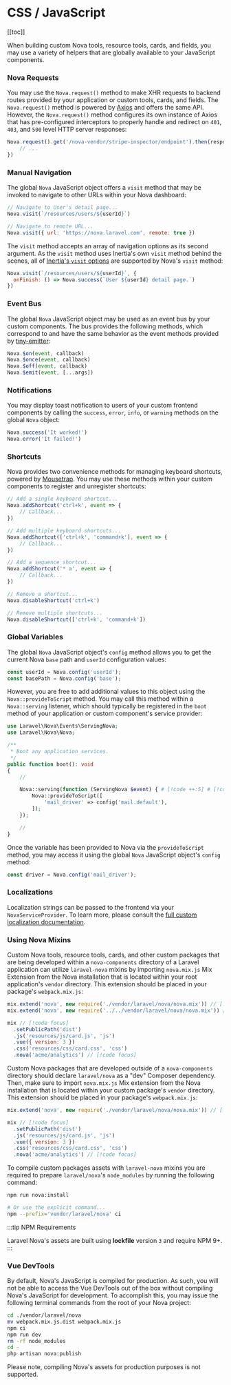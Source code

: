 # CSS / JavaScript

[[toc]]

When building custom Nova tools, resource tools, cards, and fields, you may use a variety of helpers that are globally available to your JavaScript components.

### Nova Requests

You may use the `Nova.request()` method to make XHR requests to backend routes provided by your application or custom tools, cards, and fields. The `Nova.request()` method is powered by [Axios](https://github.com/axios/axios) and offers the same API. However, the `Nova.request()` method configures its own instance of Axios that has pre-configured interceptors to properly handle and redirect on `401`, `403`, and `500` level HTTP server responses:

```js
Nova.request().get('/nova-vendor/stripe-inspector/endpoint').then(response => {
    // ...
})
```

### Manual Navigation

The global `Nova` JavaScript object offers a `visit` method that may be invoked to navigate to other URLs within your Nova dashboard:

```js
// Navigate to User's detail page...
Nova.visit(`/resources/users/${userId}`)

// Navigate to remote URL...
Nova.visit({ url: 'https://nova.laravel.com', remote: true })
```

The `visit` method accepts an array of navigation options as its second argument. As the `visit` method uses Inertia's own `visit` method behind the scenes, all of [Inertia's `visit` options](https://legacy.inertiajs.com/manual-visits) are supported by Nova's `visit` method:

```js
Nova.visit(`/resources/users/${userId}`, {
  onFinish: () => Nova.success(`User ${userId} detail page.`)
})
```

### Event Bus

The global `Nova` JavaScript object may be used as an event bus by your custom components. The bus provides the following methods, which correspond to and have the same behavior as the event methods provided by [tiny-emitter](https://www.npmjs.com/package/tiny-emitter):

```js
Nova.$on(event, callback)
Nova.$once(event, callback)
Nova.$off(event, callback)
Nova.$emit(event, [...args])
```

### Notifications

You may display toast notification to users of your custom frontend components by calling the `success`, `error`, `info`, or `warning` methods on the global `Nova` object:

```js
Nova.success('It worked!')
Nova.error('It failed!')
```

### Shortcuts

Nova provides two convenience methods for managing keyboard shortcuts, powered by [Mousetrap](https://craig.is/killing/mice). You may use these methods within your custom components to register and unregister shortcuts:

```js
// Add a single keyboard shortcut...
Nova.addShortcut('ctrl+k', event => {
    // Callback...
})

// Add multiple keyboard shortcuts...
Nova.addShortcut(['ctrl+k', 'command+k'], event => {
    // Callback...
})

// Add a sequence shortcut...
Nova.addShortcut('* a', event => {
    // Callback...
})

// Remove a shortcut...
Nova.disableShortcut('ctrl+k')

// Remove multiple shortcuts...
Nova.disableShortcut(['ctrl+k', 'command+k'])
```

### Global Variables

The global `Nova` JavaScript object's `config` method allows you to get the current Nova `base` path and `userId` configuration values:

```js
const userId = Nova.config('userId');
const basePath = Nova.config('base');
```

However, you are free to add additional values to this object using the `Nova::provideToScript` method. You may call this method within a `Nova::serving` listener, which should typically be registered in the `boot` method of your application or custom component's service provider:

```php
use Laravel\Nova\Events\ServingNova;
use Laravel\Nova\Nova;

/**
 * Boot any application services.
 */
public function boot(): void
{
    //

    Nova::serving(function (ServingNova $event) { # [!code ++:5] # [!code focus:5]
        Nova::provideToScript([
            'mail_driver' => config('mail.default'),
        ]);
    });

    //
}
```

Once the variable has been provided to Nova via the `provideToScript` method, you may access it using the global `Nova` JavaScript object's `config` method:

```js
const driver = Nova.config('mail_driver');
```

### Localizations

Localization strings can be passed to the frontend via your `NovaServiceProvider`. To learn more, please consult the [full custom localization documentation](./../customization/localization.md#Frontend).

### Using Nova Mixins

Custom Nova tools, resource tools, cards, and other custom packages that are being developed within a `nova-components` directory of a Laravel application can utilize `laravel-nova` mixins by importing `nova.mix.js` Mix Extension from the Nova installation that is located within your root application's `vendor` directory. This extension should be placed in your package's `webpack.mix.js`:

```js
mix.extend('nova', new require('./vendor/laravel/nova/nova.mix')) // [!code --] // [!code focus]
mix.extend('nova', new require('../../vendor/laravel/nova/nova.mix')) // [!code ++] // [!code focus]

mix // [!code focus]
  .setPublicPath('dist')
  .js('resources/js/card.js', 'js')
  .vue({ version: 3 })
  .css('resources/css/card.css', 'css')
  .nova('acme/analytics') // [!code focus]
```

Custom Nova packages that are developed outside of a `nova-components` directory should declare `laravel/nova` as a "dev" Composer dependency. Then, make sure to import `nova.mix.js` Mix extension from the Nova installation that is located within your custom package's `vendor` directory. This extension should be placed in your package's `webpack.mix.js`:

```js
mix.extend('nova', new require('./vendor/laravel/nova/nova.mix')) // [!code focus]

mix // [!code focus]
  .setPublicPath('dist')
  .js('resources/js/card.js', 'js')
  .vue({ version: 3 })
  .css('resources/css/card.css', 'css')
  .nova('acme/analytics') // [!code focus]
```

To compile custom packages assets with `laravel-nova` mixins you are required to prepare `laravel/nova`'s `node_modules` by running the following command:

```bash
npm run nova:install

# Or use the explicit command...
npm --prefix='vendor/laravel/nova' ci
```

:::tip NPM Requirements

Laravel Nova's assets are built using **lockfile** version `3` and require NPM 9+.
:::

### Vue DevTools

By default, Nova's JavaScript is compiled for production. As such, you will not be able to access the Vue DevTools out of the box without compiling Nova's JavaScript for development. To accomplish this, you may issue the following terminal commands from the root of your Nova project:

```bash
cd ./vendor/laravel/nova
mv webpack.mix.js.dist webpack.mix.js
npm ci
npm run dev
rm -rf node_modules
cd -
php artisan nova:publish
```

Please note, compiling Nova's assets for production purposes is not supported.
